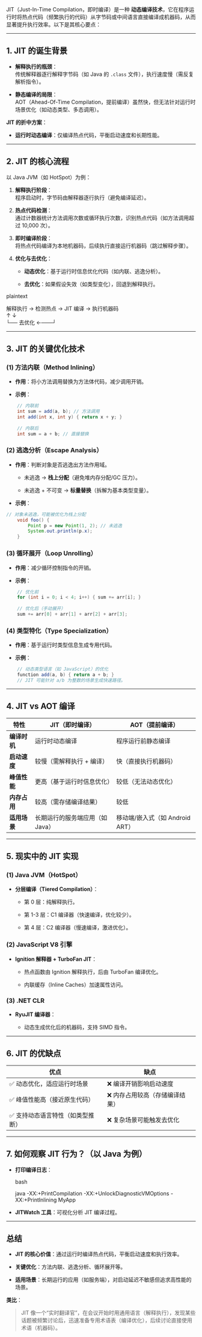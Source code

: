 JIT（Just-In-Time Compilation，即时编译）是一种 **动态编译技术**，它在程序运行时将热点代码（频繁执行的代码）从字节码或中间语言直接编译成机器码，从而显著提升执行效率。以下是其核心要点：

---

## **1. JIT 的诞生背景**

- **解释执行的瓶颈**：  
    传统解释器逐行解释字节码（如 Java 的 `.class` 文件），执行速度慢（需反复解析指令）。
    
- **静态编译的局限**：  
    AOT（Ahead-Of-Time Compilation，提前编译）虽然快，但无法针对运行时场景优化（如动态类型、多态调用）。
    

**JIT 的折中方案**：

- **运行时动态编译**：仅编译热点代码，平衡启动速度和长期性能。
    

---

## **2. JIT 的核心流程**

以 Java JVM（如 HotSpot）为例：

1. **解释执行阶段**：  
    程序启动时，字节码由解释器逐行执行（避免编译延迟）。
    
2. **热点代码检测**：  
    通过计数器统计方法调用次数或循环执行次数，识别热点代码（如方法调用超过 10,000 次）。
    
3. **即时编译阶段**：  
    将热点代码编译为本地机器码，后续执行直接运行机器码（跳过解释步骤）。
    
4. **优化与去优化**：
    
    - **动态优化**：基于运行时信息优化代码（如内联、逃逸分析）。
        
    - **去优化**：如果假设失效（如类型变化），回退到解释执行。
        

plaintext

解释执行 → 检测热点 → JIT 编译 → 执行机器码  
          ↑               ↓  
          └── 去优化 ←───┘

---

## **3. JIT 的关键优化技术**

### **(1) 方法内联（Method Inlining）**

- **作用**：将小方法调用替换为方法体代码，减少调用开销。
    
- **示例**：
```java
    // 内联前
    int sum = add(a, b); // 方法调用
    int add(int x, int y) { return x + y; }
    
    // 内联后
    int sum = a + b; // 直接替换
```

### **(2) 逃逸分析（Escape Analysis）**

- **作用**：判断对象是否逃逸出方法作用域。
    
    - 未逃逸 → **栈上分配**（避免堆内存分配/GC 压力）。
        
    - 未逃逸 + 不可变 → **标量替换**（拆解为基本类型变量）。
        
- **示例**：
```java
// 对象未逃逸，可能被优化为栈上分配
    void foo() {
        Point p = new Point(1, 2); // 未逃逸
        System.out.println(p.x);
    }
```    

### **(3) 循环展开（Loop Unrolling）**

- **作用**：减少循环控制指令的开销。
    
- **示例**：
```java
    // 优化前
    for (int i = 0; i < 4; i++) { sum += arr[i]; }
    
    // 优化后（手动展开）
    sum += arr[0] + arr[1] + arr[2] + arr[3];
```

### **(4) 类型特化（Type Specialization）**

- **作用**：基于运行时类型信息生成专用代码。
    
- **示例**：
```java
    // 动态类型语言（如 JavaScript）的优化
    function add(a, b) { return a + b; }
    // JIT 可能针对 a/b 为整数的场景生成快速路径。    
```

---

## **4. JIT vs AOT 编译**

|**特性**|**JIT（即时编译）**|**AOT（提前编译）**|
|---|---|---|
|**编译时机**|运行时动态编译|程序运行前静态编译|
|**启动速度**|较慢（需解释执行 + 编译）|快（直接执行机器码）|
|**峰值性能**|更高（基于运行时信息优化）|较低（无法动态优化）|
|**内存占用**|较高（需存储编译结果）|较低|
|**适用场景**|长期运行的服务端应用（如 Java）|移动端/嵌入式（如 Android ART）|

---

## **5. 现实中的 JIT 实现**

### **(1) Java JVM（HotSpot）**

- **分层编译（Tiered Compilation）**：
    
    - 第 0 层：纯解释执行。
        
    - 第 1-3 层：C1 编译器（快速编译，优化较少）。
        
    - 第 4 层：C2 编译器（慢速编译，激进优化）。
        

### **(2) JavaScript V8 引擎**

- **Ignition 解释器 + TurboFan JIT**：
    
    - 热点函数由 Ignition 解释执行，后由 TurboFan 编译优化。
        
    - 内联缓存（Inline Caches）加速属性访问。
        

### **(3) .NET CLR**

- **RyuJIT 编译器**：
    
    - 动态生成优化后的机器码，支持 SIMD 指令。
        

---

## **6. JIT 的优缺点**

|**优点**|**缺点**|
|---|---|
|✅ 动态优化，适应运行时场景|❌ 编译开销影响启动速度|
|✅ 峰值性能高（接近原生代码）|❌ 内存占用较高（存储编译结果）|
|✅ 支持动态语言特性（如类型推断）|❌ 复杂场景可能触发去优化|

---

## **7. 如何观察 JIT 行为？（以 Java 为例）**

- **打印编译日志**：
    
    bash
    
    java -XX:+PrintCompilation -XX:+UnlockDiagnosticVMOptions -XX:+PrintInlining MyApp
    
- **JITWatch 工具**：可视化分析 JIT 编译过程。
    

---

## **总结**

- **JIT 的核心价值**：通过运行时编译热点代码，平衡启动速度和执行效率。
    
- **关键优化**：方法内联、逃逸分析、循环展开等。
    
- **适用场景**：长期运行的应用（如服务端），对启动延迟不敏感但追求高性能的场景。
    

**类比**：

> JIT 像一个“实时翻译官”，在会议开始时用通用语言（解释执行），发现某些话题被频繁讨论后，迅速准备专用术语表（编译优化），后续讨论直接使用术语（机器码）。